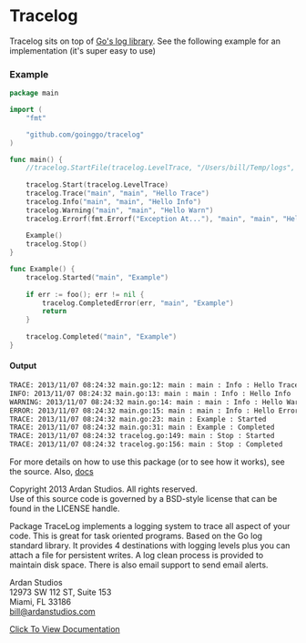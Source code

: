 # Tracelog

Tracelog sits on top of [Go's log library](https://golang.org/pkg/log/). See the following example for an implementation (it's super easy to use)

### Example
```go
package main

import (
    "fmt"

    "github.com/goinggo/tracelog"
)

func main() {
    //tracelog.StartFile(tracelog.LevelTrace, "/Users/bill/Temp/logs", 1)
    
    tracelog.Start(tracelog.LevelTrace)
    tracelog.Trace("main", "main", "Hello Trace")
    tracelog.Info("main", "main", "Hello Info")
    tracelog.Warning("main", "main", "Hello Warn")
    tracelog.Errorf(fmt.Errorf("Exception At..."), "main", "main", "Hello Error")
    
    Example()
    tracelog.Stop()
}

func Example() {
    tracelog.Started("main", "Example")
    
    if err := foo(); err != nil {
        tracelog.CompletedError(err, "main", "Example")
        return
    }
    
    tracelog.Completed("main", "Example")
}
```

#### Output

```sh
TRACE: 2013/11/07 08:24:32 main.go:12: main : main : Info : Hello Trace
INFO: 2013/11/07 08:24:32 main.go:13: main : main : Info : Hello Info
WARNING: 2013/11/07 08:24:32 main.go:14: main : main : Info : Hello Warn
ERROR: 2013/11/07 08:24:32 main.go:15: main : main : Info : Hello Error : Exception At...
TRACE: 2013/11/07 08:24:32 main.go:23: main : Example : Started
TRACE: 2013/11/07 08:24:32 main.go:31: main : Example : Completed
TRACE: 2013/11/07 08:24:32 tracelog.go:149: main : Stop : Started
TRACE: 2013/11/07 08:24:32 tracelog.go:156: main : Stop : Completed
```


For more details on how to use this package (or to see how it works), see the source. Also, [docs](http://godoc.org/github.com/goinggo/tracelog)

Copyright 2013 Ardan Studios. All rights reserved.  
Use of this source code is governed by a BSD-style license that can be found in the LICENSE handle.

Package TraceLog implements a logging system to trace all aspect of your code. This is great for task oriented programs.	Based on the Go log standard library. It provides 4 destinations with logging levels plus you can attach a file for persistent writes. A log clean process is provided to maintain disk space. There is also email support to send email alerts.

Ardan Studios  
12973 SW 112 ST, Suite 153  
Miami, FL 33186  
bill@ardanstudios.com

[Click To View Documentation](http://godoc.org/github.com/goinggo/tracelog)


